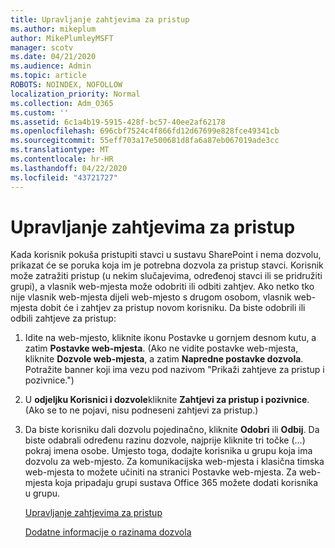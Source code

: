 ```yaml
---
title: Upravljanje zahtjevima za pristup
ms.author: mikeplum
author: MikePlumleyMSFT
manager: scotv
ms.date: 04/21/2020
ms.audience: Admin
ms.topic: article
ROBOTS: NOINDEX, NOFOLLOW
localization_priority: Normal
ms.collection: Adm_O365
ms.custom: ''
ms.assetid: 6c1a4b19-5915-428f-bc57-40ee2af62178
ms.openlocfilehash: 696cbf7524c4f866fd12d67699e828fce49341cb
ms.sourcegitcommit: 55eff703a17e500681d8fa6a87eb067019ade3cc
ms.translationtype: MT
ms.contentlocale: hr-HR
ms.lasthandoff: 04/22/2020
ms.locfileid: "43721727"
---
```

# <a name="manage-access-requests"></a>Upravljanje zahtjevima za pristup

Kada korisnik pokuša pristupiti stavci u sustavu SharePoint i nema dozvolu, prikazat će se poruka koja im je potrebna dozvola za pristup stavci. Korisnik može zatražiti pristup (u nekim slučajevima, određenoj stavci ili se pridružiti grupi), a vlasnik web-mjesta može odobriti ili odbiti zahtjev. Ako netko tko nije vlasnik web-mjesta dijeli web-mjesto s drugom osobom, vlasnik web-mjesta dobit će i zahtjev za pristup novom korisniku. Da biste odobrili ili odbili zahtjeve za pristup:
  
1. Idite na web-mjesto, kliknite ikonu Postavke u gornjem desnom kutu, a zatim **Postavke web-mjesta**. (Ako ne vidite postavke web-mjesta, kliknite **Dozvole web-mjesta**, a zatim **Napredne postavke dozvola**. Potražite banner koji ima vezu pod nazivom "Prikaži zahtjeve za pristup i pozivnice.")
    
2. U **odjeljku Korisnici i dozvole**kliknite **Zahtjevi za pristup i pozivnice**. (Ako se to ne pojavi, nisu podneseni zahtjevi za pristup.)
    
3. Da biste korisniku dali dozvolu pojedinačno, kliknite **Odobri** ili **Odbij**. Da biste odabrali određenu razinu dozvole, najprije kliknite tri točke (...) pokraj imena osobe. Umjesto toga, dodajte korisnika u grupu koja ima dozvolu za web-mjesto. Za komunikacijska web-mjesta i klasična timska web-mjesta to možete učiniti na stranici Postavke web-mjesta. Za web-mjesta koja pripadaju grupi sustava Office 365 možete dodati korisnika u grupu.
    
    [Upravljanje zahtjevima za pristup](https://go.microsoft.com/fwlink/?linkid=2008747)
    
    [Dodatne informacije o razinama dozvola](https://go.microsoft.com/fwlink/?linkid=867071)
    

